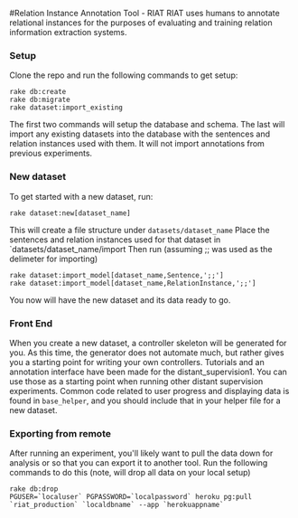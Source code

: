 #Relation Instance Annotation Tool - RIAT
RIAT uses humans to annotate relational instances for the purposes of evaluating and training relation information extraction systems.

### Setup
Clone the repo and run the following commands to get setup:

    rake db:create
    rake db:migrate
    rake dataset:import_existing

The first two commands will setup the database and schema. The last will import any existing datasets into the database with the sentences and relation instances used with them. It will not import annotations from previous experiments.

### New dataset
To get started with a new dataset, run:

    rake dataset:new[dataset_name]

This will create a file structure under `datasets/dataset_name`
Place the sentences and relation instances used for that dataset in `datasets/dataset_name/import
Then run (assuming ;; was used as the delimeter for importing)

    rake dataset:import_model[dataset_name,Sentence,';;']
    rake dataset:import_model[dataset_name,RelationInstance,';;']

You now will have the new dataset and its data ready to go. 

### Front End
When you create a new dataset, a controller skeleton will be generated for you. As this time, the generator does not automate much, but rather gives you a starting point for writing your own controllers. Tutorials and an annotation interface have been made for the distant_supervision1. You can use those as a starting point when running other distant supervision experiments. Common code related to user progress and displaying data is found in `base_helper`, and you should include that in your helper file for a new dataset.


### Exporting from remote
After running an experiment, you'll likely want to pull the data down for analysis or so that you can export it to another tool. Run the following commands to do this (note, will drop all data on your local setup)
    
    rake db:drop
    PGUSER=`localuser` PGPASSWORD=`localpassword` heroku pg:pull `riat_production` `localdbname` --app `herokuappname`

